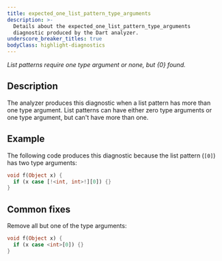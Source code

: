 ```yaml
---
title: expected_one_list_pattern_type_arguments
description: >-
  Details about the expected_one_list_pattern_type_arguments
  diagnostic produced by the Dart analyzer.
underscore_breaker_titles: true
bodyClass: highlight-diagnostics
---
```


_List patterns require one type argument or none, but {0} found._

## Description

The analyzer produces this diagnostic when a list pattern has more than
one type argument. List patterns can have either zero type arguments or
one type argument, but can't have more than one.

## Example

The following code produces this diagnostic because the list pattern
(`[0]`) has two type arguments:

```dart
void f(Object x) {
  if (x case [!<int, int>!][0]) {}
}
```

## Common fixes

Remove all but one of the type arguments:

```dart
void f(Object x) {
  if (x case <int>[0]) {}
}
```
